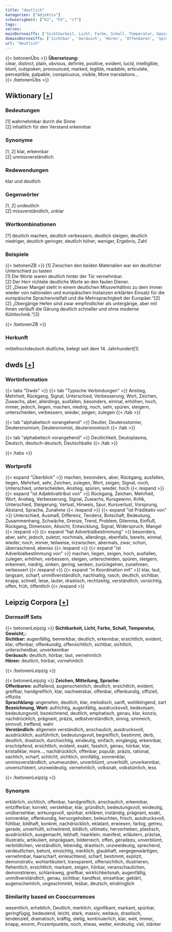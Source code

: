 ```yaml
---
title: "deutlich"
kategorien: ["Adjektiv"]
schwierigkeit: ["k2", "h5", "r7"]
tags:
series:
mainDornseiffs: ['Sichtbarkeit, Licht, Farbe, Schall, Temperatur, Gewicht,', 'Zeichen, Mitteilung, Sprache']
domainDornseiffs: ['Sichtbar', 'Geräusch', 'Hören', 'Offenbaren', 'Sprachklang', 'Bezeichnung, Wort', 'Verständlich']
url: "deutlich"
---
```


{{< betonenÜbs >}}
**Übersetzung:**  
clear, distinct, plain, obvious, definite, positive, evident, lucid, intelligible, blunt, outspoken, pronounced, marked, legible, readable, articulate, perceptible, palpable, conspicuous, visible, More translations...  
{{< /betonenÜbs >}}

## Wiktionary [[+](https://de.wiktionary.org/wiki/deutlich)]

### Bedeutungen
[1] wahrnehmbar durch die Sinne  
[2] inhaltlich für den Verstand erkennbar  

### Synonyme
[1, 2] klar, erkennbar  
[2] unmissverständlich  

### Redewendungen
klar und deutlich  

### Gegenwörter
[1, 2] undeutlich  
[2] missverständlich, unklar  

### Wortkombinationen
[?] deutlich machen, deutlich verbessern, deutlich steigen, deutlich niedriger, deutlich geringer, deutlich höher, weniger, Ergebnis, Zahl  

### Beispiele
{{< betonenZB >}}
[1] Zwischen den beiden Materialien war ein deutlicher Unterschied zu tasten  
[1] Die Worte waren deutlich hinter der Tür vernehmbar.  
[2] Der Herr richtete deutliche Worte an den faulen Diener.  
[2] „Dieser Mangel steht in einem deutlichen Missverhältnis zu dem immer wieder von nationalen und europäischen Instanzen erklärten Einsatz für die europäische Sprachenvielfalt und die Mehrsprachigkeit der Europäer.“[2]  
[2] „Obergärige Hefen sind zwar empfindlicher als untergärige, aber mit ihnen verläuft die Gärung deutlich schneller und ohne moderne Kühltechnik.“[3]  

{{< /betonenZB >}}
### Herkunft
mittelhochdeutsch diutlīche, belegt seit dem 14. Jahrhundert[1]  



## dwds [[+](https://www.dwds.de/wb/deutlich)]

### Wortinformation
{{< tabs "Dwds" >}}
{{< tab "Typische Verbindungen" >}}
Anstieg, Mehrheit, Rückgang, Signal, Unterschied, Verbesserung, Wort, Zeichen, Zuwachs, aber, allerdings, ausfallen, besonders, einmal, erhöhen, hoch, immer, jedoch, liegen, machen, niedrig, noch, sehr, spüren, steigern, unterscheiden, verbessern, wieder, zeigen, zulegen
{{< /tab >}}

{{< tab "alphabetisch vorangehend" >}}
Deutler, Deuterostomier, Deuteronomium, Deuteronomist, deuteronomisch
{{< /tab >}}

{{< tab "alphabetisch vorangehend" >}}
Deutlichkeit, Deutoplasma, Deutsch, deutsch-deutsch, Deutschbalte
{{< /tab >}}

{{< /tabs >}}

### Wortprofil
{{< expand "Überblick" >}} machen, besonders, aber, Rückgang, ausfallen, liegen, Mehrheit, sehr, Zeichen, zulegen, Wort, zeigen, Signal, noch, Unterschied, unterscheiden, Anstieg, spüren, wieder, hoch {{< /expand >}}
{{< expand "ist Adjektivattribut von" >}} Rückgang, Zeichen, Mehrheit, Wort, Anstieg, Verbesserung, Signal, Zuwachs, Kursgewinn, Kritik, Unterschied, Steigerung, Verlust, Hinweis, Spur, Kursverlust, Vorsprung, Abstand, Sprache, Zunahme {{< /expand >}}
{{< expand "ist Prädikativ von" >}} Unterschied, Ausmaß, Differenz, Tendenz, Botschaft, Bedeutung, Zusammenhang, Schwäche, Grenze, Trend, Problem, Dilemma, Einfluß, Rückgang, Dimension, Absicht, Entwicklung, Signal, Widerspruch, Mangel {{< /expand >}}
{{< expand "hat Adverbialbestimmung" >}} besonders, aber, sehr, jedoch, zuletzt, nochmals, allerdings, ebenfalls, bereits, einmal, wieder, noch, immer, teilweise, inzwischen, abermals, zwar, schon, überraschend, ebenso {{< /expand >}}
{{< expand "ist Adverbialbestimmung von" >}} machen, liegen, zeigen, hoch, ausfallen, zulegen, erhöhen, verbessern, steigen, unterscheiden, spüren, steigern, erkennen, niedrig, sinken, gering, senken, zurückgehen, zunehmen, verbessert {{< /expand >}}
{{< expand "in Koordination mit" >}} klar, laut, langsam, scharf, unmißverständlich, nachhaltig, rasch, deutlich, sichtbar, knapp, schnell, leise, lauter, drastisch, rechtzeitig, verständlich, vorsichtig, offen, früh, öffentlich {{< /expand >}}

## Leipzig Corpora [[+](https://corpora.uni-leipzig.de/en/res?word=deutlich&corpusId=deu_newscrawl-public_2018)]

### Dornseiff Sets
{{< betonenLeipzig >}}
**Sichtbarkeit, Licht, Farbe, Schall, Temperatur, Gewicht,:**  
**Sichtbar:** augenfällig, bemerkbar, deutlich, erkennbar, ersichtlich, evident, klar, offenbar, offenkundig, offensichtlich, sichtbar, sichtlich, unterscheidbar, unverkennbar  
**Geräusch:** deutlich, hörbar, laut, vernehmlich  
**Hören:** deutlich, hörbar, vornehmlich  

{{< /betonenLeipzig >}}


{{< betonenLeipzig >}}
**Zeichen, Mitteilung, Sprache:**  
**Offenbaren:** auffallend, augenscheinlich, deutlich, ersichtlich, evident, greifbar, handgreiflich, klar, nachweisbar, offenbar, offenkundig, offiziell, offiziös  
**Sprachklang:** angenehm, deutlich, klar, melodisch, sanft, wohlklingend, zart  
**Bezeichnung, Wort:** aufrichtig, augenfällig, ausdrucksvoll, bedeutsam, bedeutungsvoll, bezeichnend, deutlich, emphatisch, genau, klar, konzis, nachdrücklich, prägnant, präzis, selbstverständlich, sinnig, sinnreich, sinnvoll, treffend, wahr  
**Verständlich:** allgemein verständlich, anschaulich, ausdrucksvoll, ausdrücklich, ausführlich, bedeutungsvoll, begreiflich, bestimmt, derb, deutlich, drastisch, durchsichtig, eindeutig, einfach, eingängig, erkennbar, erschöpfend, ersichtlich, evident, exakt, fasslich, genau, hörbar, klar, kristallklar, more..., nachdrücklich, offenbar, populär, präzis, rational, sachlich, scharf, schlicht, sichtlich, sinnfällig, sonnenklar, unmissverständlich, unumwunden, unverblümt, unverhüllt, unverkennbar, unverschleiert, unzweideutig, vernehmlich, volksnah, volkstümlich, less  

{{< /betonenLeipzig >}}

### Synonym
erklärlich, sichtlich, offenbar, handgreiflich, anschaulich, erkennbar, entzifferbar, korrekt, verstehbar, klar, gründlich, bedeutungsvoll, eindeutig, unübersehbar, wirkungsvoll, spürbar, erklären, inständig, prägnant, exakt, sonnenklar, offenkundig, hervorgehoben, beleuchten, frisch, ausdrucksvoll, fühlbar, bildhaft, konkret, nachdrücklich, eklatant, erwiesen, farbig, getreu, gerade, unverhüllt, schwörend, bildlich, ultimativ, hervorheben, plastisch, ausdrücklich, ausgemacht, lebhaft, haarklein, manifest, erläutern, präzise, illustrativ, artikuliert, einprägsam, bilderreich, offen, geradezu, unverblümt, verbildlichen, verständlich, lebendig, drastisch, unzweideutig, sprechend, verdeutlichen, betont, einsichtig, merklich, glaubhaft, vergegenwärtigen, vernehmbar, haarscharf, einleuchtend, scharf, bestimmt, explizit, demonstrativ, wohlartikuliert, transparent, offensichtlich, illustrieren, flehentlich, ersichtlich, markant, zeigen, hörbar, veranschaulichen, demonstrieren, schlankweg, greifbar, wirklichkeitsnah, augenfällig, unmißverständlich, genau, sichtbar, handfest, einsehbar, geklärt, augenscheinlich, ungeschminkt, lesbar, deutsch, eindringlich


### Similarity based on Cooccurrences
wesentlich, erheblich, Deutlich, merklich, signifikant, markant, spürbar, geringfügig, bedeutend, leicht, stark, massiv, weitaus, drastisch, tendenziell, dramatisch, kräftig, stetig, kontinuierlich, klar, weit, immer, knapp, enorm, Prozentpunkte, noch, etwas, weiter, eindeutig, viel, stärker

